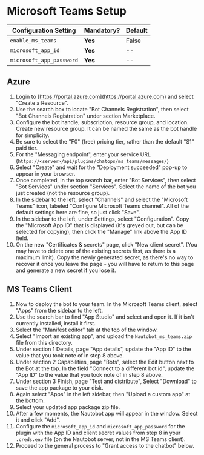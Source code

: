 # Microsoft Teams Setup

| Configuration Setting        | Mandatory? | Default |
| ---------------------------- | ---------- | ------- |
| `enable_ms_teams`            | **Yes**    | False   |
| `microsoft_app_id`           | **Yes**    | --      |
| `microsoft_app_password`     | **Yes**    | --      |



## Azure

1. Login to [https://portal.azure.com](https://portal.azure.com) and select "Create a Resource".
2. Use the search box to locate "Bot Channels Registration", then select "Bot Channels Registration" under section Marketplace.
3. Configure the bot handle, subscription, resource group, and location. Create new resource group. It can be named the same as the bot handle for simplicity.
4. Be sure to select the "F0" (free) pricing tier, rather than the default "S1" paid tier.
5. For the "Messaging endpoint", enter your service URL (`https://<server>/api/plugins/chatops/ms_teams/messages/`)
6. Select "Create" and wait for the "Deployment succeeded" pop-up to appear in your browser.
7. Once completed, in the top search bar, enter "Bot Services", then select "Bot Services" under section "Services". Select the name of the bot you just created (not the resource group).
8. In the sidebar to the left, select "Channels" and select the "Microsoft Teams" icon, labeled "Configure Microsoft Teams channel". All of the default settings here are fine, so just click "Save".
9. In the sidebar to the left, under Settings, select "Configuration". Copy the "Microsoft App ID" that is displayed (it's greyed out, but can be selected for copying), then click the "Manage" link above the App ID field.
10. On the new "Certificates & secrets" page, click "New client secret". (You may have to delete one of the existing secrets first, as there is a maximum limit). Copy the newly generated secret, as there's no way to recover it once you leave the page - you will have to return to this page and generate a new secret if you lose it.

## MS Teams Client

1. Now to deploy the bot to your team. In the Microsoft Teams client, select "Apps" from the sidebar to the left.
2. Use the search bar to find "App Studio" and select and open it. If it isn't currently installed, install it first.
3. Select the "Manifest editor" tab at the top of the window.
4. Select "Import an existing app", and upload the `Nautobot_ms_teams.zip` file from this directory.
5. Under section 1 Details, page "App details", update the "App ID" to the value that you took note of in step 8 above.
6. Under section 2 Capabilities, page "Bots", select the Edit button next to the Bot at the top. In the field "Connect to a different bot id", update the "App ID" to the value that you took note of in step 8 above.
7. Under section 3 Finish, page "Test and distribute", Select "Download" to save the app package to your disk.
8. Again select "Apps" in the left sidebar, then "Upload a custom app" at the bottom.
9. Select your updated app package zip file.
10. After a few moments, the Nautobot app will appear in the window. Select it and click "Add".
11. Configure the `microsoft_app_id` and `microsoft_app_password` for the plugin with the App ID and client secret values from step 8 in your `.creds.env` file (on the Nautobot server, not in the MS Teams client).
12. Proceed to the general process to "Grant access to the chatbot" below.

